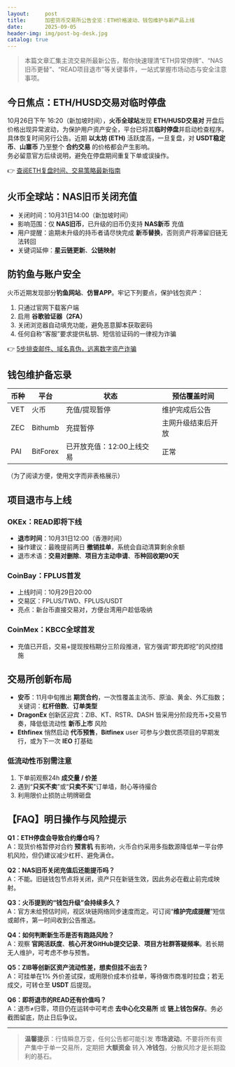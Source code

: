 ```yaml
---
layout:     post
title:      加密货币交易所公告全览：ETH价格波动、钱包维护与新产品上线
date:       2025-09-05
header-img: img/post-bg-desk.jpg
catalog: true
---
```


> 本篇文章汇集主流交易所最新公告，帮你快速理清“ETH异常停牌”、“NAS旧币更替”、“READ项目退市”等关键事件，一站式掌握市场动态与安全注意事项。

## 今日焦点：ETH/HUSD交易对临时停盘
10月26日下午 16:20（新加坡时间），**火币全球站**发现 **ETH/HUSD交易对** 开盘后价格出现异常波动，为保护用户资产安全，平台已将其**临时停盘**并启动检查程序。具体恢复时间另行公告。近期 **以太坊 (ETH)** 活跃度高，一旦复盘，对 **USDT稳定币**、**山寨币** 乃至整个 **合约交易** 的价格都会产生影响。  
务必留意官方后续说明，避免在停盘期间重复下单或误操作。

👉 [查阅ETH复盘时间、交易策略最新指南](https://okxdog.com/)

## 火币全球站：NAS旧币关闭充值
- 关闭时间：10月31日14:00（新加坡时间）  
- 影响范围：仅 **NAS旧币**，已升级的旧币仍支持 **NAS新币** 充值  
- 用户提醒：逾期未升级的持币者请尽快完成 **新币替换**，否则资产将滞留旧链无法转回
- 关键词延伸：**星云链更新**、**公链映射**

## 防钓鱼与账户安全
火币近期发现部分**钓鱼网站**、**仿冒APP**。牢记下列要点，保护钱包资产：
1. 只通过官网下载客户端  
2. 启用 **谷歌验证器（2FA）**  
3. 关闭浏览器自动填充功能，避免恶意脚本获取密码  
4. 任何自称“客服”要求提供私钥、短信验证码的一律视为诈骗

👉 [5步排查邮件、域名真伪，远离数字资产诈骗](https://okxdog.com/)

## 钱包维护备忘录
| 币种 | 平台 | 状态 | 预估覆盖时间 |
|---|---|---|---|
| VET | 火币 | 充值/提现暂停 | 维护完成后公告 |
| ZEC | Bithumb | 充提暂停 | 主网升级结束后开放 |
| PAI | BitForex | 已开放充值：12:00上线交易 | 正常 |

（为了阅读方便，使用文字而非表格展示）

## 项目退市与上线
### OKEx：READ即将下线  
- **退市时间**：10月31日12:00（香港时间）  
- 操作建议：最晚提前两日 **撤销挂单**，系统会自动清算剩余余额  
- 退市术语：**交易对删除**、**项目方主动申请**、**币种回收期90天**

### CoinBay：FPLUS首发  
- 上线时间：10月29日20:00  
- 交易区：FPLUS/TWD、FPLUS/USDT  
- 亮点：新台币直接交易对，方便台湾用户趁低吸纳

### CoinMex：KBCC全球首发  
- 充值已开启，交易+提现按档期分三阶段推进，官方强调“即充即挖”的风控措施

## 交易所创新布局
- **安币**：11月中旬推出 **期货合约**，一次性覆盖主流币、原油、黄金、外汇指数；关键词：**杠杆倍数**、**订单类型**  
- **DragonEx** 创新区迎宾：ZIB、KT、RSTR、DASH 皆采用分阶段充币+交易节奏，降低低流动性 **新币上市** 风险  
- **Ethfinex** 悄然启动 **代币预售**，**Bitfinex** user 可参与少数优质项目的早期发行，或为下一次 **IEO** 打基础

### 低流动性币别需注意
1. 下单前观察24h **成交量 / 价差**  
2. 遇到“**只买不卖**”或“**只卖不买**”订单墙，耐心等待撮合  
3. 利用限价止损防止明牌砸盘

## 【FAQ】明日操作与风险提示
**Q1：ETH停盘会导致合约爆仓吗？**  
A：现货价格暂停对合约 **预言机** 有影响，火币合约采用多指数源降低单一平台停机风险，但仍建议减少杠杆、避免满仓。

**Q2：NAS旧币关闭充值后还能提币吗？**  
A：不能。旧链钱包节点将关闭，资产只在新链生效，因此务必在截止前完成映射。

**Q3：火币提到的“钱包升级”会持续多久？**  
A：官方未给预估时间，视区块链网络同步速度而定。可订阅“**维护完成提醒**”短信或邮件，第一时间收到公告推送。

**Q4：如何判断新生币是否有跑路风险？**  
A：观察 **官网活跃度**、**核心开发GitHub提交记录**、**项目方社群答疑频率**。若长期无人维护，可考虑不参与预售。

**Q5：ZIB等创新区资产流动性差，想卖但挂不出去？**  
A：可挂单在1% 外价差试探，或用限价成本价挂单，等待做市商准时拉盘；若无成交，可转仓至 **USDT** 后提现。

**Q6：即将退市的READ还有价值吗？**  
A：退市≠归零，项目仍在运转中可考虑 **去中心化交易所** 或 **链上钱包保存**。务必截图留底，防止日后争议。

---

> **温馨提示**：行情瞬息万变，任何公告都可能引发 **市场波动**。不要将所有资产集中于单一交易所，定期把 **大额资金** 转入 **冷钱包**，分散风险才是长期盈利的基石。
